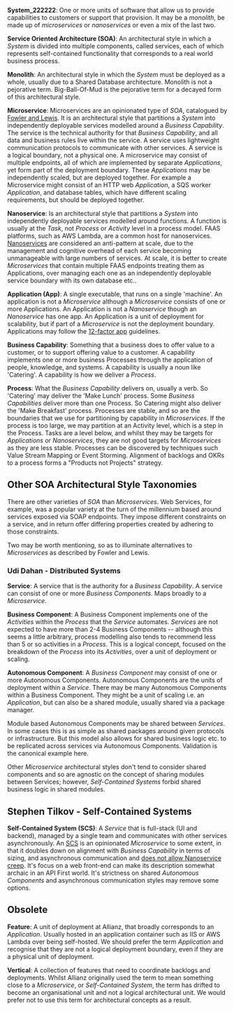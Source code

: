 **System_222222**: One or more units of software that allow us to provide capabilities to customers or support that provision. It may be a *monolith*, be made up of *microservices* or *nanoservices* or even a mix of the last two.

**Service Oriented Architecture (SOA)**: An architectural style in which a *System* is divided into multiple components, called services, each of which represents self-contained functionality that corresponds to a real world business process.

**Monolith**: An architectural style in which the *System* must be deployed as a whole, usually due to a Shared Database architecture. Monolith is not a pejorative term. Big-Ball-Of-Mud is the pejorative term for a decayed form of this architectural style.

**Microservice**: Microservices are an opinionated type of *SOA*, catalogued by [Fowler and Lewis](https://martinfowler.com/articles/microservices.html). It is an architectural style that partitions a *System* into independently deployable services modelled around a *Business Capability*. The service is the technical authority for that *Business Capability*, and all data and business rules live within the service. A service uses lightweight communication protocols to communicate with other services. A service is a logical boundary, not a physical one. A microservice may consist of multiple endpoints, all of which are implemented by separate *Applications*, yet form part of the deployment boundary.  These *Applications* may be independently scaled, but are deployed together. For example a Microservice might consist of an HTTP web *Application*, a SQS worker *Application*, and database tables, which have different scaling requirements, but should be deployed together. 

**Nanoservice**: Is an architectural style that partitions a *System* into independently deployable services modelled around functions. A function is usually at the *Task*, not *Process* or *Activity* level in a process model. FAAS platforms, such as AWS Lambda, are a common host for nanoservices. [Nanoservices](https://arnon.me/wp-content/uploads/2010/10/Nanoservices.pdf?372273&372273) are considered an anti-pattern at scale, due to the management and cognitive overhead of each service becoming unmanageable with large numbers of services. At scale, it is better to create *Microservices* that contain multiple FAAS endpoints treating them as Applications, over managing each one as an independently deployable service boundary with its own database etc.. 

**Application (App)**: A single executable, that runs on a single 'machine'. An application is not a *Microservice* although a *Microservice* consists of one or more Applications. An Application is not a *Nanoservice* though an *Nanoservice* has one app. An Application is a unit of deployment for scalability, but if part of a *Microservice* is not the deployment boundary. Applications may follow the [12-factor app](https://12factor.net/) guidelines. 

**Business Capability**: Something that a business does to offer value to a customer, or to support offering value to a customer. A capability implements one or more business Processes through the application of people, knowledge, and systems. A capability is usually a noun like 'Catering'. A capability is how we deliver a *Process*.

**Process**: What the *Business Capability* delivers on, usually a verb. So 'Catering' may deliver the 'Make Lunch' process. Some *Business Capabilities* deliver more than one Process. So Catering might also deliver the 'Make Breakfast' process. Processes are stable, and so are the boundaries that we use for partitioning by capability in *Microservices*. If the process  is too large, we may partition at an Activity level, which is a step in the Process. Tasks are a level below, and whilst they may be targets for *Applications* or *Nanoservices*, they are not good targets for *Microservices* as they are less stable. Processes can be discovered by techniques such Value Stream Mapping or Event Storming. Alignment of backlogs and OKRs to a process forms a "Products not Projects" strategy.

## Other SOA Architectural Style Taxonomies ##
There are other varieties of *SOA* than *Microservices*. Web Services, for example, was a popular variety at the turn of the millennium based around services exposed via SOAP endpoints. They impose different constraints on a service, and in return offer differing properties created by adhering to those constraints.

Two may be worth mentioning, so as to illuminate alternatives to *Microservices* as described by Fowler and Lewis.

### Udi Dahan - Distributed Systems ###

**Service**: A service that is the authority for a *Business Capability*. A service can consist of one or more  *Business Components*. Maps broadly to a *Microservice*.

**Business Component**: A Business Component implements one of the *Activities* within the *Process* that the *Service* automates. *Services* are not expected to have more than 2-4 Business Components -- although this seems a little arbitrary, process modelling also tends to recommend less than 5 or so activities in a *Process*. This is a logical concept, focused on the breakdown of the *Process* into its *Activities*, over a unit of deployment or scaling. 

**Autonomous Component**: A *Business Component* may consist of one or more Autonomous Components. Autonomous Components are the units of deployment within a *Service*. There may be many Autonomous Components within a Business Component. They might be a unit of scaling i.e. an *Application*, but can also be a shared module, usually shared via a package manager. 

Module based Autonomous Components may be shared between *Services*. In some cases this is as simple as shared packages around given protocols or infrastructure. But this model also allows for shared business logic etc. to be replicated across services via Autonomous Components. Validation is the canonical example here. 

Other *Microservice* architectural styles don't tend to consider shared components and so are agnostic on the concept of sharing modules between Services; however, *Self-Contained Systems* forbid shared business logic in shared modules.

## Stephen Tilkov - Self-Contained Systems  ##

**Self-Contained System (SCS)**: A *Service* that is full-stack (UI and backend), managed by a single team and communicates with other services asynchronously. An [SCS](https://scs-architecture.org/) is an opinionated *Microservice* to some extent, in that it doubles down on alignment with *Business Capability* in terms of sizing, and asynchronous communication and [does not allow Nanoservice creep](https://scs-architecture.org/vs-ms.html ). It's focus on a web front-end can make its description somewhat archaic in an API First world. It's strictness on shared *Autonomous Components* and asynchronous communication styles may remove some options.

## Obsolete ##

**Feature**: A unit of deployment at Allianz, that broadly corresponds to an *Application*. Usually hosted in an application container such as IIS or AWS Lambda over being self-hosted. We should prefer the term *Application* and recognise that they are not a logical deployment boundary, even if they are a physical unit of deployment.

**Vertical**: A collection of features that need to coordinate backlogs and deployments. Whilst Allianz originally used the term to mean something close to a *Microservice*, or *Self-Contained System*, the term has drifted to become an organisational unit and not a logical architectural unit. We would prefer not to use this term for architectural concepts as a result.
